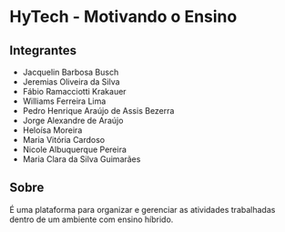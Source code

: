# HyTech - Motivando o Ensino
## Integrantes
- Jacquelin Barbosa Busch
- Jeremias Oliveira da Silva
- Fábio Ramacciotti Krakauer
- Williams Ferreira Lima
- Pedro Henrique Araújo de Assis Bezerra
- Jorge Alexandre de Araújo
- Heloísa Moreira
- Maria Vitória Cardoso
- Nicole Albuquerque Pereira
- Maria Clara da Silva Guimarães

## Sobre
É uma plataforma para organizar e gerenciar as atividades trabalhadas dentro de um ambiente com ensino híbrido.
